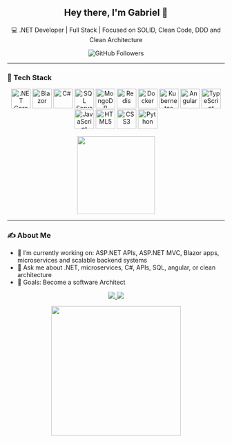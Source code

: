 <h2 align="center">Hey there, I'm Gabriel 👋</h2>

<p align="center">
  💻 .NET Developer | Full Stack | Focused on SOLID, Clean Code, DDD and Clean Architecture
</p>

<p align="center">
  <img src="https://img.shields.io/github/followers/hortty?label=Follow&style=social" alt="GitHub Followers" />
</p>

---

### 🚀 Tech Stack

<p align="center">
  <img src="https://cdn.jsdelivr.net/gh/devicons/devicon/icons/dotnetcore/dotnetcore-original.svg" alt=".NET Core" width="45"/>
  <img src="https://cdn.jsdelivr.net/gh/devicons/devicon/icons/blazor/blazor-original.svg" alt="Blazor" width="45"/>
  <img src="https://cdn.jsdelivr.net/gh/devicons/devicon/icons/csharp/csharp-original.svg" alt="C#" width="45"/>
  <img src="https://cdn.jsdelivr.net/gh/devicons/devicon/icons/microsoftsqlserver/microsoftsqlserver-original.svg" alt="SQL Server" width="45"/>
  <img src="https://cdn.jsdelivr.net/gh/devicons/devicon/icons/mongodb/mongodb-original.svg" alt="MongoDB" width="45"/>
  <img src="https://cdn.jsdelivr.net/gh/devicons/devicon/icons/redis/redis-original.svg" alt="Redis" width="45"/>
  <img src="https://cdn.jsdelivr.net/gh/devicons/devicon/icons/docker/docker-original.svg" alt="Docker" width="45"/>
  <img src="https://cdn.jsdelivr.net/gh/devicons/devicon/icons/kubernetes/kubernetes-plain.svg" alt="Kubernetes" width="45"/>
  <img src="https://cdn.jsdelivr.net/gh/devicons/devicon/icons/angularjs/angularjs-original.svg" alt="Angular" width="45"/>
  <img src="https://cdn.jsdelivr.net/gh/devicons/devicon/icons/typescript/typescript-original.svg" alt="TypeScript" width="45"/>
  <img src="https://cdn.jsdelivr.net/gh/devicons/devicon/icons/javascript/javascript-original.svg" alt="JavaScript" width="45"/>
  <img src="https://cdn.jsdelivr.net/gh/devicons/devicon/icons/html5/html5-original.svg" alt="HTML5" width="45"/>
  <img src="https://cdn.jsdelivr.net/gh/devicons/devicon/icons/css3/css3-original.svg" alt="CSS3" width="45"/>
  <img src="https://cdn.jsdelivr.net/gh/devicons/devicon/icons/python/python-original.svg" alt="Python" width="45"/>
</p>

<p align="center">
  <img height="180em" src="https://github-readme-stats-sigma-five.vercel.app/api/top-langs/?username=hortty&layout=compact&theme=dracula&card_width=300&hide_border=true" />
</p>

---

### ✍️ About Me

- 🔭 I’m currently working on: ASP.NET APIs, ASP.NET MVC, Blazor apps, microservices and scalable backend systems  
- 💬 Ask me about .NET, microservices, C#, APIs, SQL, angular, or clean architecture  
- 🎯 Goals: Become a software Architect  

<p align="center">
  <a href="https://www.linkedin.com/in/gabriel-hortmann-891a1b145/" target="_blank">
    <img src="https://img.shields.io/badge/LinkedIn-0077B5?style=flat&logo=linkedin&logoColor=white"/>
  </a>
  <a href="https://www.beecrowd.com.br/judge/pt/profile/123456" target="_blank">
    <img src="https://img.shields.io/badge/beecrowd-2D9CDB?style=flat&logo=codeforces&logoColor=white"/>
  </a>
</p>


<p align="center">
  <img src="https://media1.giphy.com/media/v1.Y2lkPTc5MGI3NjExdXdpYTB4NDFqNjQ5MjE3MXBobTY0czR4Y3h3cmRmeHlzZ3JieG55MSZlcD12MV9pbnRlcm5hbF9naWZfYnlfaWQmY3Q9Zw/1vlBgKjXEz1jTtsuiH/giphy.gif" width="300" />
</p>
